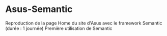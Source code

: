 # Asus-Semantic

Reproduction de la page Home du site d'Asus avec le framework Semantic (durée : 1 journée)
Première utilisation de Semantic
